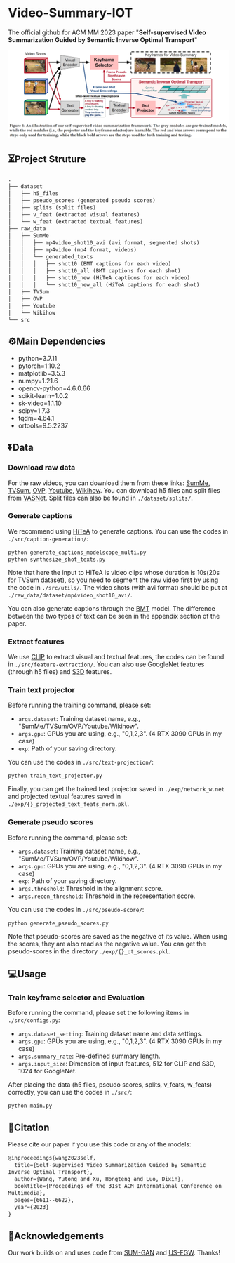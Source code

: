 # Video-Summary-IOT
The official github for ACM MM 2023 paper "**Self-supervised Video Summarization Guided by Semantic Inverse Optimal Transport**"

![scheme](img/vs_scheme_captions.png)

## ⏳Project Struture
```
.
├── dataset
│   ├── h5_files
│   ├── pseudo_scores (generated pseudo scores)
│   ├── splits (split files)
│   ├── v_feat (extracted visual features)
│   └── w_feat (extracted textual features)
├── raw_data
│   ├── SumMe
│   │   ├── mp4video_shot10_avi (avi format, segmented shots)
│   │   ├── mp4video (mp4 format, videos)
│   │   └── generated_texts
│   │   │   ├── shot10 (BMT captions for each video)
│   │   │   ├── shot10_all (BMT captions for each shot)
│   │   │   ├── shot10_new (HiTeA captions for each video)
│   │   │   └── shot10_new_all (HiTeA captions for each shot)
│   ├── TVSum
│   ├── OVP
│   ├── Youtube
│   └── Wikihow
└── src
```

## ⚙️Main Dependencies
- python=3.7.11
- pytorch=1.10.2
- matplotlib=3.5.3 
- numpy=1.21.6
- opencv-python=4.6.0.66
- scikit-learn=1.0.2
- sk-video=1.1.10
- scipy=1.7.3
- tqdm=4.64.1
- ortools=9.5.2237

## ⏬Data

### Download raw data
For the raw videos, you can download them from these links: [SumMe](https://gyglim.github.io/me/vsum/index.html), [TVSum](http://people.csail.mit.edu/yalesong/tvsum/), [OVP](https://sites.google.com/site/vsummsite/download), [Youtube](https://sites.google.com/site/vsummsite/download), [Wikihow](https://github.com/medhini/Instructional-Video-Summarization). 
You can download h5 files and split files from [VASNet](https://github.com/ok1zjf/VASNet). Split files can also be found in ```./dataset/splits/```. 

### Generate captions
We recommend using [HiTeA](https://www.modelscope.cn/models/damo/multi-modal_hitea_video-captioning_base_en/summary) to generate captions. You can use the codes in ```./src/caption-generation/```: 
```
python generate_captions_modelscope_multi.py
python synthesize_shot_texts.py
```
Note that here the input to HiTeA is video clips whose duration is 10s(20s for TVSum dataset), so you need to segment the raw video first by using the code in ```./src/utils/```. The video shots (with avi format) should be put at ```./raw_data/dataset/mp4video_shot10_avi/```. 

You can also generate captions through the [BMT](https://github.com/v-iashin/BMT) model. The difference between the two types of text can be seen in the appendix section of the paper. 

### Extract features 
We use [CLIP](https://github.com/openai/CLIP) to extract visual and textual features, the codes can be found in ```./src/feature-extraction/```. You can also use GoogleNet features (through h5 files) and [S3D](https://github.com/antoine77340/S3D_HowTo100M) features. 

### Train text projector
Before running the training command, please set:
- `args.dataset`: Training dataset name, e.g., "SumMe/TVSum/OVP/Youtube/Wikihow".
- `args.gpu`: GPUs you are using, e.g., "0,1,2,3". (4 RTX 3090 GPUs in my case)
- `exp`: Path of your saving directory.

You can use the codes in ```./src/text-projection/```: 
```
python train_text_projector.py
```
Finally, you can get the trained text projector saved in ```./exp/network_w.net``` and projected textual features saved in ```./exp/{}_projected_text_feats_norm.pkl```. 

### Generate pseudo scores
Before running the command, please set:
- `args.dataset`: Training dataset name, e.g., "SumMe/TVSum/OVP/Youtube/Wikihow".
- `args.gpu`: GPUs you are using, e.g., "0,1,2,3". (4 RTX 3090 GPUs in my case)
- `exp`: Path of your saving directory.
- `args.threshold`: Threshold in the alignment score.
- `args.recon_threshold`: Threshold in the representation score.

You can use the codes in ```./src/pseudo-score/```: 
```
python generate_pseudo_scores.py
```
Note that pseudo-scores are saved as the negative of its value. When using the scores, they are also read as the negative value. You can get the pseudo-scores in the directory ```./exp/{}_ot_scores.pkl```. 

## 💻Usage
### Train keyframe selector and Evaluation
Before running the command, please set the following items in ```./src/configs.py```:
- `args.dataset_setting`: Training dataset name and data settings.
- `args.gpu`: GPUs you are using, e.g., "0,1,2,3". (4 RTX 3090 GPUs in my case)
- `args.summary_rate`: Pre-defined summary length.
- `args.input_size`: Dimension of input features, 512 for CLIP and S3D, 1024 for GoogleNet.

After placing the data (h5 files, pseudo scores, splits, v_feats, w_feats) correctly, you can use the codes in ```./src/```: 
```
python main.py
```



## 📖Citation
Please cite our paper if you use this code or any of the models:
```
@inproceedings{wang2023self,
  title={Self-supervised Video Summarization Guided by Semantic Inverse Optimal Transport},
  author={Wang, Yutong and Xu, Hongteng and Luo, Dixin},
  booktitle={Proceedings of the 31st ACM International Conference on Multimedia},
  pages={6611--6622},
  year={2023}
}
```

## 💐Acknowledgements
Our work builds on and uses code from [SUM-GAN](https://github.com/j-min/Adversarial_Video_Summary) and [US-FGW](https://github.com/hhhh1138/Temporal-Action-Alignment-USFGW). Thanks!


